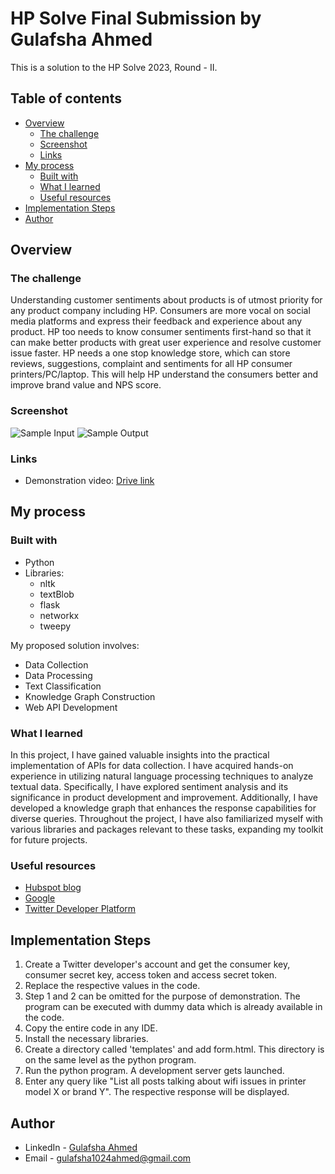 # HP Solve Final Submission by Gulafsha Ahmed

This is a solution to the HP Solve 2023, Round - II. 

## Table of contents

- [Overview](#overview)
  - [The challenge](#the-challenge)
  - [Screenshot](#screenshot)
  - [Links](#links)
- [My process](#my-process)
  - [Built with](#built-with)
  - [What I learned](#what-i-learned)
  - [Useful resources](#useful-resources)
- [Implementation Steps](#implementation-steps)
- [Author](#author)


## Overview

### The challenge

Understanding customer sentiments about products is of utmost priority for any product company including HP. Consumers are more vocal on social media platforms and express their feedback and experience about any product. HP too needs to know consumer sentiments first-hand so that it can make better products with great user experience and resolve customer issue faster. 
HP needs a one stop knowledge store, which can store reviews, suggestions, complaint and sentiments for all HP consumer printers/PC/laptop. This will help HP understand the consumers better and improve brand value and NPS score.

### Screenshot

![Sample Input](https://github.com/pyjamaSamm/HpSolve_Solution/assets/74822950/5e1b3b13-b713-4def-971e-b3223587e164)
![Sample Output](https://github.com/pyjamaSamm/HpSolve_Solution/assets/74822950/30068144-5041-4214-bfea-1e00e4309967)


### Links

- Demonstration video: [Drive link](https://drive.google.com/drive/folders/1liWbFWzxck2sSO3rnE8uyRoebfeGYg7f)

## My process

### Built with

* Python 
* Libraries:
    * nltk
    * textBlob
    * flask
    * networkx
    * tweepy

My proposed solution involves:

* Data Collection
* Data Processing
* Text Classification
* Knowledge Graph Construction
* Web API Development

### What I learned

In this project, I have gained valuable insights into the practical implementation of APIs for data collection. I have acquired hands-on experience in utilizing natural language processing techniques to analyze textual data. Specifically, I have explored sentiment analysis and its significance in product development and improvement. Additionally, I have developed a knowledge graph that enhances the response capabilities for diverse queries. Throughout the project, I have also familiarized myself with various libraries and packages relevant to these tasks, expanding my toolkit for future projects.

### Useful resources

- [Hubspot blog](https://blog.hubspot.com/service/social-media-customer-feedback)
- [Google](https://support.google.com/knowledgepanel/answer/9787176?hl=en)
- [Twitter Developer Platform](https://developer.twitter.com/en)

## Implementation Steps

1. Create a Twitter developer's account and get the consumer key, consumer secret key, access token and access secret token.
2. Replace the respective values in the code.
3. Step 1 and 2 can be omitted for the purpose of demonstration. The program can be executed with dummy data which is already available in the code.
4. Copy the entire code in any IDE.
5. Install the necessary libraries.
6. Create a directory called 'templates' and add form.html. This directory is on the same level as the python program.
7. Run the python program. A development server gets launched.
8. Enter any query like "List all posts talking about wifi issues in printer model X or brand Y". The respective response will be displayed.

## Author
- LinkedIn - [Gulafsha Ahmed](https://www.linkedin.com/in/gulafshaahmed)
- Email - gulafsha1024ahmed@gmail.com
